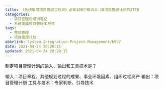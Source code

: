 ```yaml
---
title: 《系统集成项目管理工程师》必背100个知识点-18项目管理计划的ITTO
categories:
  - 项目管理的培训笔记
  - 系统集成项目管理工程师
tags:
  - 整体管理
  - 项目管理计划
abbrlink: System-Integration-Project-Management/b5b7
date: 2021-04-24 20:28:15
updated: 2021-04-24 20:28:15
---
```


制定项目管理计划的输入、输出和工具技术是？

输入：项目章程、其他规划过程的成果、事业环境因素、组织过程资产
输出：项目管理计划
工具与技术：专家判断、引导技术
